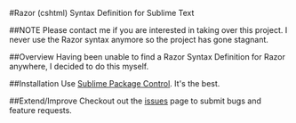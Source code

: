 #Razor (cshtml) Syntax Definition for Sublime Text

##NOTE
Please contact me if you are interested in taking over this project. I never use the Razor syntax anymore so the project has gone stagnant.

##Overview
Having been unable to find a Razor Syntax Definition for Razor anywhere, I decided to do this myself.

##Installation
Use [Sublime Package Control](https://sublime.wbond.net). It's the best.

##Extend/Improve
Checkout out the [issues](//github.com/joseph-turner/Razor/issues) page to submit bugs and feature requests.

